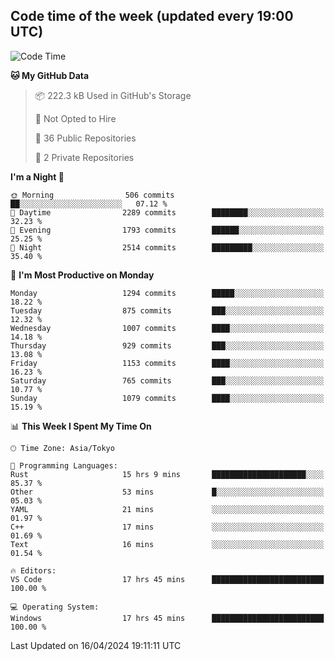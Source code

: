 ## Code time of the week (updated every 19:00 UTC)

<!--START_SECTION:waka-->
![Code Time](http://img.shields.io/badge/Code%20Time-2%2C969%20hrs%2010%20mins-blue)

**🐱 My GitHub Data** 

> 📦 222.3 kB Used in GitHub's Storage 
 > 
> 🚫 Not Opted to Hire
 > 
> 📜 36 Public Repositories 
 > 
> 🔑 2 Private Repositories 
 > 
**I'm a Night 🦉** 

```text
🌞 Morning                506 commits         ██░░░░░░░░░░░░░░░░░░░░░░░   07.12 % 
🌆 Daytime                2289 commits        ████████░░░░░░░░░░░░░░░░░   32.23 % 
🌃 Evening                1793 commits        ██████░░░░░░░░░░░░░░░░░░░   25.25 % 
🌙 Night                  2514 commits        █████████░░░░░░░░░░░░░░░░   35.40 % 
```
📅 **I'm Most Productive on Monday** 

```text
Monday                   1294 commits        █████░░░░░░░░░░░░░░░░░░░░   18.22 % 
Tuesday                  875 commits         ███░░░░░░░░░░░░░░░░░░░░░░   12.32 % 
Wednesday                1007 commits        ████░░░░░░░░░░░░░░░░░░░░░   14.18 % 
Thursday                 929 commits         ███░░░░░░░░░░░░░░░░░░░░░░   13.08 % 
Friday                   1153 commits        ████░░░░░░░░░░░░░░░░░░░░░   16.23 % 
Saturday                 765 commits         ███░░░░░░░░░░░░░░░░░░░░░░   10.77 % 
Sunday                   1079 commits        ████░░░░░░░░░░░░░░░░░░░░░   15.19 % 
```


📊 **This Week I Spent My Time On** 

```text
🕑︎ Time Zone: Asia/Tokyo

💬 Programming Languages: 
Rust                     15 hrs 9 mins       █████████████████████░░░░   85.37 % 
Other                    53 mins             █░░░░░░░░░░░░░░░░░░░░░░░░   05.03 % 
YAML                     21 mins             ░░░░░░░░░░░░░░░░░░░░░░░░░   01.97 % 
C++                      17 mins             ░░░░░░░░░░░░░░░░░░░░░░░░░   01.69 % 
Text                     16 mins             ░░░░░░░░░░░░░░░░░░░░░░░░░   01.54 % 

🔥 Editors: 
VS Code                  17 hrs 45 mins      █████████████████████████   100.00 % 

💻 Operating System: 
Windows                  17 hrs 45 mins      █████████████████████████   100.00 % 
```


 Last Updated on 16/04/2024 19:11:11 UTC
<!--END_SECTION:waka-->